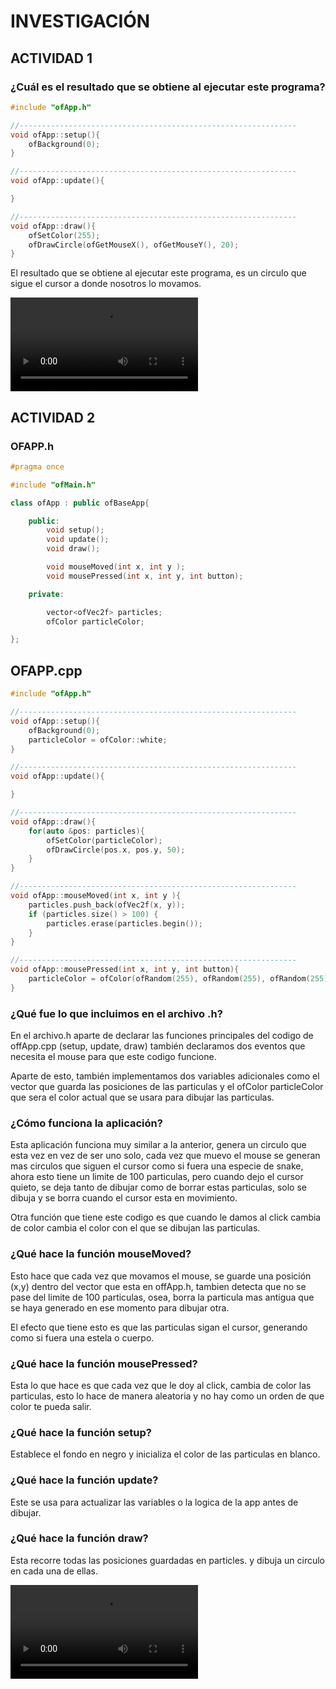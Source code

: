 # INVESTIGACIÓN

## ACTIVIDAD 1

### ¿Cuál es el resultado que se obtiene al ejecutar este programa?

```c++
#include "ofApp.h"

//--------------------------------------------------------------
void ofApp::setup(){
    ofBackground(0);
}

//--------------------------------------------------------------
void ofApp::update(){

}

//--------------------------------------------------------------
void ofApp::draw(){
    ofSetColor(255);
    ofDrawCircle(ofGetMouseX(), ofGetMouseY(), 20);
}
```

El resultado que se obtiene al ejecutar este programa, es un circulo que sigue el cursor a donde nosotros lo movamos.

<video controls src=" 2025-08-14 09-00-42.mp4" title="Title"></video>

## ACTIVIDAD 2

### OFAPP.h
```c++
#pragma once

#include "ofMain.h"

class ofApp : public ofBaseApp{

    public:
        void setup();
        void update();
        void draw();

        void mouseMoved(int x, int y );
        void mousePressed(int x, int y, int button);

    private:

        vector<ofVec2f> particles;
        ofColor particleColor;

};

```

## OFAPP.cpp
```c++
#include "ofApp.h"

//--------------------------------------------------------------
void ofApp::setup(){
    ofBackground(0);
    particleColor = ofColor::white;
}

//--------------------------------------------------------------
void ofApp::update(){

}

//--------------------------------------------------------------
void ofApp::draw(){
    for(auto &pos: particles){
        ofSetColor(particleColor);
        ofDrawCircle(pos.x, pos.y, 50);
    }
}

//--------------------------------------------------------------
void ofApp::mouseMoved(int x, int y ){
    particles.push_back(ofVec2f(x, y));
    if (particles.size() > 100) {
        particles.erase(particles.begin());
    }
}

//--------------------------------------------------------------
void ofApp::mousePressed(int x, int y, int button){
    particleColor = ofColor(ofRandom(255), ofRandom(255), ofRandom(255));
}
```

###  ¿Qué fue lo que incluimos en el archivo .h?
En el archivo.h aparte de declarar las funciones principales del codigo de offApp.cpp (setup, update, draw) también declaramos dos eventos que necesita el mouse para que este codigo funcione.

Aparte de esto, también implementamos dos variables adicionales como el vector que guarda las posiciones de las particulas y el ofColor particleColor que sera el color actual que se usara para dibujar las particulas.

### ¿Cómo funciona la aplicación?
Esta aplicación funciona muy similar a la anterior, genera un circulo que esta vez en vez de ser uno solo, cada vez que muevo el mouse se generan mas circulos que siguen el cursor como si fuera una especie de snake, ahora esto tiene un limite de 100 particulas, pero cuando dejo el cursor quieto, se deja tanto de dibujar como de borrar estas particulas, solo se dibuja y se borra cuando el cursor esta en movimiento.

Otra función que tiene este codigo es que cuando le damos al click cambia de color cambia el color con el que se dibujan las particulas.

### ¿Qué hace la función mouseMoved?
Esto hace que cada vez que movamos el mouse, se guarde una posición (x,y) dentro del vector que esta en offApp.h, tambien detecta que no se pase del limite de 100 particulas, osea, borra la particula mas antigua que se haya generado en ese momento para dibujar otra.

El efecto que tiene esto es que las particulas sigan el cursor, generando como si fuera una estela o cuerpo.

### ¿Qué hace la función mousePressed?
Esta lo que hace es que cada vez que le doy al click, cambia de color las particulas, esto lo hace de manera aleatoria y no hay como un orden de que color te pueda salir.

### ¿Qué hace la función setup?
Establece el fondo en negro y inicializa el color de las particulas en blanco.

### ¿Qué hace la función update?
Este se usa para actualizar las variables o la logica de la app antes de dibujar.

### ¿Qué hace la función draw?
Esta recorre todas las posiciones guardadas en particles. y dibuja un circulo en cada una de ellas.

<video controls src=" 2025-08-14 09-18-47.mp4" title="Title"></video>
